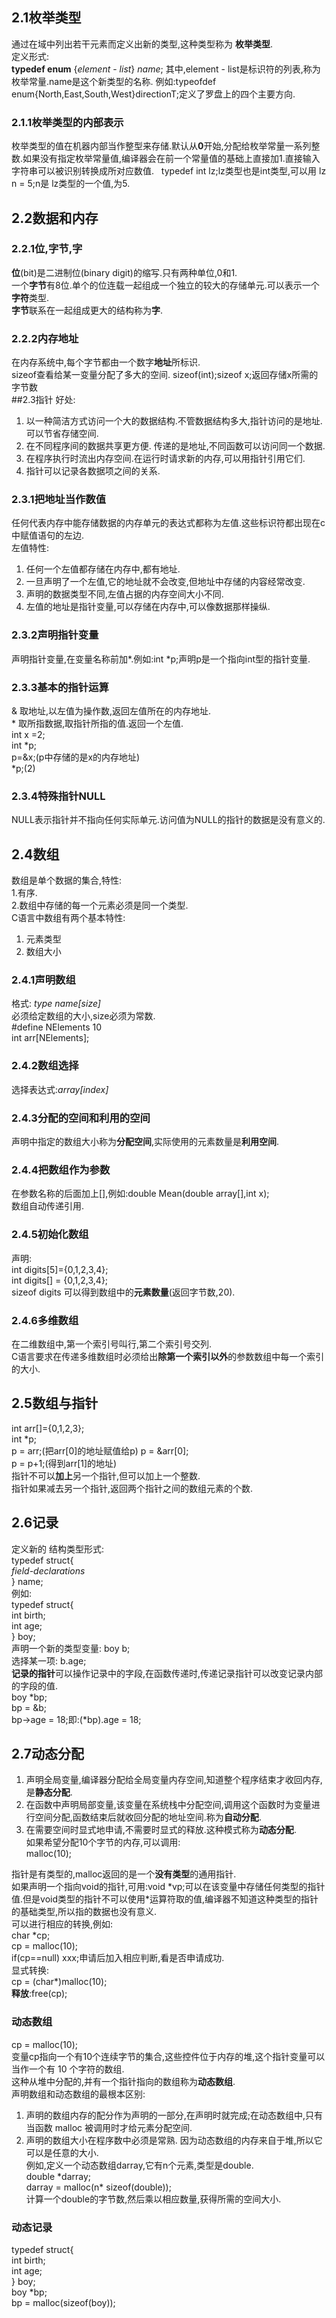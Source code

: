 ## 2.1枚举类型
通过在域中列出若干元素而定义出新的类型,这种类型称为 **枚举类型**.  
定义形式:  
**typedef enum** {_element_ - _list_} _name_;
其中,element - list是标识符的列表,称为枚举常量.name是这个新类型的名称.
例如:typeofdef enum{North,East,South,West}directionT;定义了罗盘上的四个主要方向.  
### 2.1.1枚举类型的内部表示
枚举类型的值在机器内部当作整型来存储.默认从**0**开始,分配给枚举常量一系列整数.如果没有指定枚举常量值,编译器会在前一个常量值的基础上直接加1.直接输入字符串可以被识别转换成所对应数值.  
typedef int lz;lz类型也是int类型,可以用 lz n = 5;n是 lz类型的一个值,为5.  
## 2.2数据和内存
### 2.2.1位,字节,字  
**位**(bit)是二进制位(binary digit)的缩写.只有两种单位,0和1.  
一个**字节**有8位.单个的位连载一起组成一个独立的较大的存储单元.可以表示一个**字符**类型.  
**字节**联系在一起组成更大的结构称为**字**.  
### 2.2.2内存地址
在内存系统中,每个字节都由一个数字**地址**所标识.  
sizeof查看给某一变量分配了多大的空间. sizeof(int);sizeof x;返回存储x所需的字节数  
##2.3指针
好处:  
1. 以一种简洁方式访问一个大的数据结构.不管数据结构多大,指针访问的是地址.可以节省存储空间.  
2. 在不同程序间的数据共享更方便. 传递的是地址,不同函数可以访问同一个数据.  
3. 在程序执行时流出内存空间.在运行时请求新的内存,可以用指针引用它们.  
4. 指针可以记录各数据项之间的关系.  
### 2.3.1把地址当作数值
任何代表内存中能存储数据的内存单元的表达式都称为左值.这些标识符都出现在c中赋值语句的左边.  
左值特性:  
1. 任何一个左值都存储在内存中,都有地址.  
2. 一旦声明了一个左值,它的地址就不会改变,但地址中存储的内容经常改变.  
3. 声明的数据类型不同,左值占据的内存空间大小不同.  
4. 左值的地址是指针变量,可以存储在内存中,可以像数据那样操纵.  
### 2.3.2声明指针变量
声明指针变量,在变量名称前加\*.例如:int \*p;声明p是一个指向int型的指针变量.  
### 2.3.3基本的指针运算
\& 取地址,以左值为操作数,返回左值所在的内存地址.  
\* 取所指数据,取指针所指的值.返回一个左值.  
int x =2;  
int \*p;  
p=\&x;(p中存储的是x的内存地址)  
\*p;(2)
### 2.3.4特殊指针NULL
NULL表示指针并不指向任何实际单元.访问值为NULL的指针的数据是没有意义的.  
## 2.4数组
数组是单个数据的集合,特性:  
1.有序.  
2.数组中存储的每一个元素必须是同一个类型.  
C语言中数组有两个基本特性:  
1. 元素类型  
2. 数组大小
### 2.4.1声明数组
格式: _type name[size]_  
必须给定数组的大小,size必须为常数.  
\#define NElements 10  
int arr[NElements];  
### 2.4.2数组选择
选择表达式:_array[index]_  
### 2.4.3分配的空间和利用的空间  
声明中指定的数组大小称为**分配空间**,实际使用的元素数量是**利用空间**.  
### 2.4.4把数组作为参数
在参数名称的后面加上[],例如:double Mean(double array[],int x);  
数组自动传递引用.  
### 2.4.5初始化数组
声明:  
int digits[5]={0,1,2,3,4};  
int digits[] = {0,1,2,3,4};  
sizeof digits 可以得到数组中的**元素数量**(返回字节数,20).  
### 2.4.6多维数组
在二维数组中,第一个索引号叫行,第二个索引号交列.  
C语言要求在传递多维数组时必须给出**除第一个索引以外**的参数数组中每一个索引的大小.  
## 2.5数组与指针
int arr[]={0,1,2,3};  
int \*p;  
p = arr;(把arr[0]的地址赋值给p)
p = &arr[0];  
p = p+1;(得到arr[1]的地址)  
指针不可以**加上**另一个指针,但可以加上一个整数.  
指针如果减去另一个指针,返回两个指针之间的数组元素的个数.  
## 2.6记录
定义新的 结构类型形式:  
typedef struct{  
_field-declarations_  
} name;  
例如:  
typedef struct{  
  int birth;  
  int age;  
} boy;  
声明一个新的类型变量: boy b;  
选择某一项: b.age;  
**记录的指针**可以操作记录中的字段,在函数传递时,传递记录指针可以改变记录内部的字段的值.  
boy \*bp;  
bp = &b;  
bp->age = 18;即:(\*bp).age = 18;  
## 2.7动态分配
1. 声明全局变量,编译器分配给全局变量内存空间,知道整个程序结束才收回内存,是**静态分配**.  
2. 在函数中声明局部变量,该变量在系统栈中分配空间,调用这个函数时为变量进行空间分配,函数结束后就收回分配的地址空间.称为**自动分配**.  
3. 在需要空间时显式地申请,不需要时显式的释放.这种模式称为**动态分配**.  
如果希望分配10个字节的内存,可以调用:  
malloc(10);  
  

指针是有类型的,malloc返回的是一个**没有类型**的通用指针.  
如果声明一个指向void的指针,可用:void \*vp;可以在该变量中存储任何类型的指针值.但是void类型的指针不可以使用\*运算符取的值,编译器不知道这种类型的指针的基础类型,所以指的数据也没有意义.  
可以进行相应的转换,例如:  
char \*cp;  
cp = malloc(10);  
if(cp==null) xxx;申请后加入相应判断,看是否申请成功.  
显式转换:  
cp = (char\*)malloc(10);  
**释放**:free(cp);  
### 动态数组  
cp = malloc(10);  
变量cp指向一个有10个连续字节的集合,这些控件位于内存的堆,这个指针变量可以当作一个有 10 个字符的数组.  
这种从堆中分配的,并有一个指针指向的数组称为**动态数组**.  
声明数组和动态数组的最根本区别:  
1. 声明的数组内存的配分作为声明的一部分,在声明时就完成;在动态数组中,只有当函数 malloc 被调用时才给元素分配空间.  
2. 声明的数组大小在程序数中必须是常熟. 因为动态数组的内存来自于堆,所以它可以是任意的大小.  
例如,定义一个动态数组darray,它有n个元素,类型是double.  
 double \*darray;  
 darray = malloc(n\* sizeof(double));  
 计算一个double的字节数,然后乘以相应数量,获得所需的空间大小.  
### 动态记录
 typedef struct{  
  int birth;  
  int age;  
} boy;  
boy \*bp;  
bp = malloc(sizeof(boy));  






